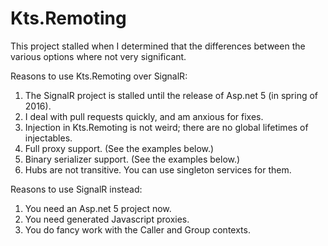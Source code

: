 # Kts.Remoting
This project stalled when I determined that the differences between the various options where not very significant.

Reasons to use Kts.Remoting over SignalR:
1. The SignalR project is stalled until the release of Asp.net 5 (in spring of 2016).
2. I deal with pull requests quickly, and am anxious for fixes.
3. Injection in Kts.Remoting is not weird; there are no global lifetimes of injectables.
4. Full proxy support. (See the examples below.)
5. Binary serializer support. (See the examples below.)
6. Hubs are not transitive. You can use singleton services for them.

Reasons to use SignalR instead:
1. You need an Asp.net 5 project now.
2. You need generated Javascript proxies.
3. You do fancy work with the Caller and Group contexts.
